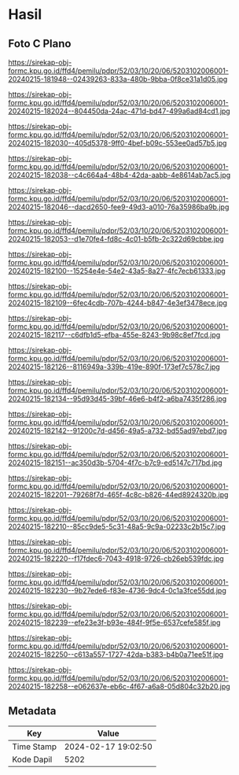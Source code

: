 # Hasil

## Foto C Plano

https://sirekap-obj-formc.kpu.go.id/ffd4/pemilu/pdpr/52/03/10/20/06/5203102006001-20240215-181948--02439263-833a-480b-9bba-0f8ce31a1d05.jpg

https://sirekap-obj-formc.kpu.go.id/ffd4/pemilu/pdpr/52/03/10/20/06/5203102006001-20240215-182024--804450da-24ac-471d-bd47-499a6ad84cd1.jpg

https://sirekap-obj-formc.kpu.go.id/ffd4/pemilu/pdpr/52/03/10/20/06/5203102006001-20240215-182030--405d5378-9ff0-4bef-b09c-553ee0ad57b5.jpg

https://sirekap-obj-formc.kpu.go.id/ffd4/pemilu/pdpr/52/03/10/20/06/5203102006001-20240215-182038--c4c664a4-48b4-42da-aabb-4e8614ab7ac5.jpg

https://sirekap-obj-formc.kpu.go.id/ffd4/pemilu/pdpr/52/03/10/20/06/5203102006001-20240215-182046--dacd2650-fee9-49d3-a010-76a35986ba9b.jpg

https://sirekap-obj-formc.kpu.go.id/ffd4/pemilu/pdpr/52/03/10/20/06/5203102006001-20240215-182053--d1e70fe4-fd8c-4c01-b5fb-2c322d69cbbe.jpg

https://sirekap-obj-formc.kpu.go.id/ffd4/pemilu/pdpr/52/03/10/20/06/5203102006001-20240215-182100--15254e4e-54e2-43a5-8a27-4fc7ecb61333.jpg

https://sirekap-obj-formc.kpu.go.id/ffd4/pemilu/pdpr/52/03/10/20/06/5203102006001-20240215-182109--6fec4cdb-707b-4244-b847-4e3ef3478ece.jpg

https://sirekap-obj-formc.kpu.go.id/ffd4/pemilu/pdpr/52/03/10/20/06/5203102006001-20240215-182117--c6dfb1d5-efba-455e-8243-9b98c8ef7fcd.jpg

https://sirekap-obj-formc.kpu.go.id/ffd4/pemilu/pdpr/52/03/10/20/06/5203102006001-20240215-182126--8116949a-339b-419e-890f-173ef7c578c7.jpg

https://sirekap-obj-formc.kpu.go.id/ffd4/pemilu/pdpr/52/03/10/20/06/5203102006001-20240215-182134--95d93d45-39bf-46e6-b4f2-a6ba7435f286.jpg

https://sirekap-obj-formc.kpu.go.id/ffd4/pemilu/pdpr/52/03/10/20/06/5203102006001-20240215-182142--91200c7d-d456-49a5-a732-bd55ad97ebd7.jpg

https://sirekap-obj-formc.kpu.go.id/ffd4/pemilu/pdpr/52/03/10/20/06/5203102006001-20240215-182151--ac350d3b-5704-4f7c-b7c9-ed5147c717bd.jpg

https://sirekap-obj-formc.kpu.go.id/ffd4/pemilu/pdpr/52/03/10/20/06/5203102006001-20240215-182201--79268f7d-465f-4c8c-b826-44ed8924320b.jpg

https://sirekap-obj-formc.kpu.go.id/ffd4/pemilu/pdpr/52/03/10/20/06/5203102006001-20240215-182210--85cc9de5-5c31-48a5-9c9a-02233c2b15c7.jpg

https://sirekap-obj-formc.kpu.go.id/ffd4/pemilu/pdpr/52/03/10/20/06/5203102006001-20240215-182220--f17fdec6-7043-4918-9726-cb26eb539fdc.jpg

https://sirekap-obj-formc.kpu.go.id/ffd4/pemilu/pdpr/52/03/10/20/06/5203102006001-20240215-182230--9b27ede6-f83e-4736-9dc4-0c1a3fce55dd.jpg

https://sirekap-obj-formc.kpu.go.id/ffd4/pemilu/pdpr/52/03/10/20/06/5203102006001-20240215-182239--efe23e3f-b93e-484f-9f5e-6537cefe585f.jpg

https://sirekap-obj-formc.kpu.go.id/ffd4/pemilu/pdpr/52/03/10/20/06/5203102006001-20240215-182250--c613a557-1727-42da-b383-b4b0a71ee51f.jpg

https://sirekap-obj-formc.kpu.go.id/ffd4/pemilu/pdpr/52/03/10/20/06/5203102006001-20240215-182258--e062637e-eb6c-4f67-a6a8-05d804c32b20.jpg


## Metadata

| Key        | Value               |
| ---------- | ------------------- |
| Time Stamp | 2024-02-17 19:02:50 |
| Kode Dapil | 5202                |



